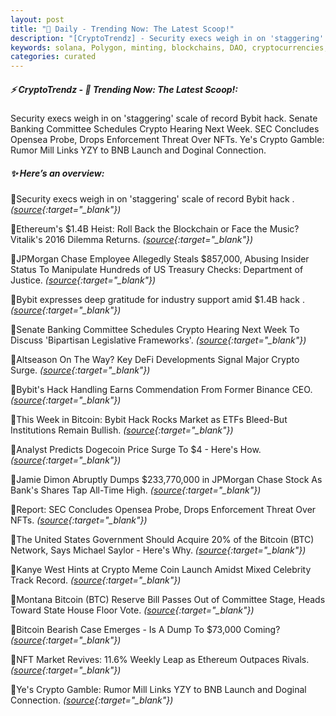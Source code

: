 ```yaml
---
layout: post
title: "🌅 Daily - Trending Now: The Latest Scoop!"
description: "[CryptoTrendz] - Security execs weigh in on 'staggering' scale of record Bybit hack. Senate Banking Committee Schedules Crypto Hearing Next Week. SEC Concludes Opensea Probe, Drops Enforcement Threat Over NFTs. Ye's Crypto Gamble: Rumor Mill Links YZY to BNB Launch and Doginal Connection."
keywords: solana, Polygon, minting, blockchains, DAO, cryptocurrencies, investment, payments
categories: curated
---
```


##### ⚡ CryptoTrendz - 📌 *Trending Now: The Latest Scoop!:*

Security execs weigh in on 'staggering' scale of record Bybit hack. Senate Banking Committee Schedules Crypto Hearing Next Week. SEC Concludes Opensea Probe, Drops Enforcement Threat Over NFTs. Ye's Crypto Gamble: Rumor Mill Links YZY to BNB Launch and Doginal Connection.

##### ✨ *Here’s an overview:*


🔹Security execs weigh in on 'staggering' scale of record Bybit hack . *([source](https://s.avyag.com/sn0h){:target="_blank"})*

🔹Ethereum's $1.4B Heist: Roll Back the Blockchain or Face the Music? Vitalik's 2016 Dilemma Returns. *([source](https://s.avyag.com/4ose){:target="_blank"})*

🔹JPMorgan Chase Employee Allegedly Steals $857,000, Abusing Insider Status To Manipulate Hundreds of US Treasury Checks: Department of Justice. *([source](https://s.avyag.com/5uxj){:target="_blank"})*

🔹Bybit expresses deep gratitude for industry support amid $1.4B hack . *([source](https://s.avyag.com/w0ia){:target="_blank"})*

🔹Senate Banking Committee Schedules Crypto Hearing Next Week To Discuss 'Bipartisan Legislative Frameworks'. *([source](https://s.avyag.com/7s3z){:target="_blank"})*

🔹Altseason On The Way? Key DeFi Developments Signal Major Crypto Surge. *([source](https://s.avyag.com/nk0y){:target="_blank"})*

🔹Bybit's Hack Handling Earns Commendation From Former Binance CEO. *([source](https://s.avyag.com/pfj3){:target="_blank"})*

🔹This Week in Bitcoin: Bybit Hack Rocks Market as ETFs Bleed-But Institutions Remain Bullish. *([source](https://s.avyag.com/w1zh){:target="_blank"})*

🔹Analyst Predicts Dogecoin Price Surge To $4 - Here's How. *([source](https://s.avyag.com/3dh3){:target="_blank"})*

🔹Jamie Dimon Abruptly Dumps $233,770,000 in JPMorgan Chase Stock As Bank's Shares Tap All-Time High. *([source](https://s.avyag.com/2uqg){:target="_blank"})*

🔹Report: SEC Concludes Opensea Probe, Drops Enforcement Threat Over NFTs. *([source](https://s.avyag.com/tu6f){:target="_blank"})*

🔹The United States Government Should Acquire 20% of the Bitcoin (BTC) Network, Says Michael Saylor - Here's Why. *([source](https://s.avyag.com/1bnk){:target="_blank"})*

🔹Kanye West Hints at Crypto Meme Coin Launch Amidst Mixed Celebrity Track Record. *([source](https://s.avyag.com/koht){:target="_blank"})*

🔹Montana Bitcoin (BTC) Reserve Bill Passes Out of Committee Stage, Heads Toward State House Floor Vote. *([source](https://s.avyag.com/vbe0){:target="_blank"})*

🔹Bitcoin Bearish Case Emerges - Is A Dump To $73,000 Coming? *([source](https://s.avyag.com/35mc){:target="_blank"})*

🔹NFT Market Revives: 11.6% Weekly Leap as Ethereum Outpaces Rivals. *([source](https://s.avyag.com/oc5j){:target="_blank"})*

🔹Ye's Crypto Gamble: Rumor Mill Links YZY to BNB Launch and Doginal Connection. *([source](https://s.avyag.com/ikso){:target="_blank"})*
